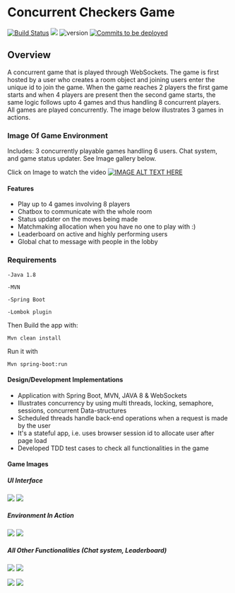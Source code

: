 # Concurrent Checkers Game
[![Build Status](https://api.travis-ci.com/AzyCrw4282/Concurrent-Checkers-Game.svg?branch=master&status=passed)](https://travis-ci.com/AzyCrw4282/private_project)
<a href="https://trello.com/b/czSy3gLz/chess"><img src="https://img.shields.io/badge/Project-Trello-brightgreen.svg" /></a>
![version](https://img.shields.io/badge/version-2.0-blue)
<a href="https://github.com/RHUL-CS-Projects/FullUnit_1920_AzkyMubarack/pulls"><img src="https://img.shields.io/github/commits-since/badges/shields/gh-pages?label=commits%20to%20be%20deployed" alt="Commits to be deployed"></a>

## Overview

A concurrent game that is played through WebSockets. The game is first hosted by
a user who creates a room object and joining users enter the unique id to join
the game. When the game reaches 2 players the first game starts and when 4 players
are present then the second game starts, the same logic follows upto 4 games and thus handling 8 concurrent players. All games are played concurrently. The image below illustrates 3 games in actions.
### Image Of Game Environment
Includes: 3 concurrently playable games handling 6 users. Chat system, and game status updater.
See Image gallery below.

Click on Image to watch the video
[![IMAGE ALT TEXT HERE](/git_images/Picture1.png)](https://youtu.be/9vP_O2__9DU)

#### Features

- Play up to 4 games involving 8 players
- Chatbox to communicate with the whole room
- Status updater on the moves being made
- Matchmaking allocation when you have no one to play with :)
- Leaderboard on active and highly performing users
- Global chat to message with people in the lobby

### Requirements
```
-Java 1.8

-MVN

-Spring Boot

-Lombok plugin
```

Then Build the app with:
```shell script
Mvn clean install 
```
Run it with
```shell script
Mvn spring-boot:run
```


#### Design/Development Implementations

- Application with Spring Boot, MVN, JAVA 8 & WebSockets
- Illustrates concurrency by using multi threads, locking, semaphore, sessions, concurrent Data-structures
- Scheduled threads handle back-end operations when a request is made by the user
- It's a stateful app, i.e. uses browser session id to allocate user after page load
- Developed TDD test cases to check all functionalities in the game


#### Game Images

##### UI Interface
![](/git_images/first.png) ![](/git_images/rtyr.png)


##### Environment In Action
![](/git_images/ttt.png) ![](/git_images/hth.png)

##### All Other Functionalities (Chat system, Leaderboard)
![](/git_images/bgr.png) ![](/git_images/erw.png)


![](/git_images/kjy.png) ![](/git_images/yui.png)
